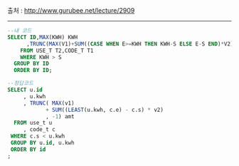 출처 : http://www.gurubee.net/lecture/2909

----

```sql
--내 코드
SELECT ID,MAX(KWH) KWH
      ,TRUNC(MAX(V1)+SUM((CASE WHEN E>=KWH THEN KWH-S ELSE E-S END)*V2),-1) COST_SUM
    FROM USE_T T2,CODE_T T1
    WHERE KWH > S
  GROUP BY ID
  ORDER BY ID;

```


```SQL
--정답코드
SELECT u.id
     , u.kwh
     , TRUNC( MAX(v1)
            + SUM((LEAST(u.kwh, c.e) - c.s) * v2)
            , -1) amt
  FROM use_t u
     , code_t c
 WHERE c.s < u.kwh
 GROUP BY u.id, u.kwh
 ORDER BY id
;

```
